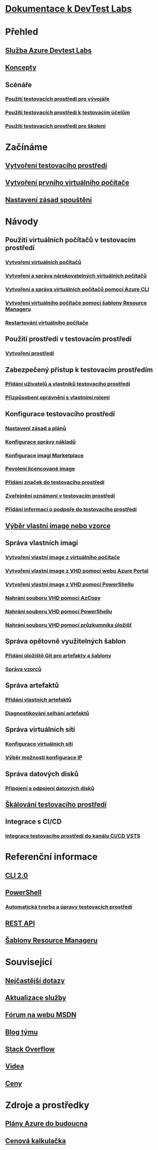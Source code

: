 # [Dokumentace k DevTest Labs](index.md)

# Přehled
## [Služba Azure Devtest Labs](devtest-lab-overview.md)
## [Koncepty](devtest-lab-concepts.md)
## Scénáře
### [Použití testovacích prostředí pro vývojáře](devtest-lab-developer-lab.md)
### [Použití testovacích prostředí k testovacím účelům](devtest-lab-test-env.md)
### [Použití testovacích prostředí pro školení](devtest-lab-training-lab.md)

# Začínáme
## [Vytvoření testovacího prostředí](devtest-lab-create-lab.md)
## [Vytvoření prvního virtuálního počítače](devtest-lab-create-first-vm.md)
## [Nastavení zásad spouštění](devtest-lab-get-started-with-lab-policies.md)

# Návody
## Použití virtuálních počítačů v testovacím prostředí
### [Vytvoření virtuálních počítačů](devtest-lab-add-vm.md)
### [Vytvoření a správa nárokovatelných virtuálních počítačů](devtest-lab-add-claimable-vm.md)
### [Vytvoření a správa virtuálních počítačů pomocí Azure CLI](devtest-lab-vmcli.md)
### [Vytvoření virtuálního počítače pomocí šablony Resource Manageru](devtest-lab-use-resource-manager-template.md)
### [Restartování virtuálního počítače](devtest-lab-restart-vm.md)

## Použití prostředí v testovacím prostředí
### [Vytvoření prostředí](devtest-lab-create-environment-from-arm.md)

## Zabezpečený přístup k testovacím prostředím
### [Přidání uživatelů a vlastníků testovacího prostředí](devtest-lab-add-devtest-user.md)
### [Přizpůsobení oprávnění s vlastními rolemi](devtest-lab-grant-user-permissions-to-specific-lab-policies.md)

## Konfigurace testovacího prostředí
### [Nastavení zásad a plánů ](devtest-lab-set-lab-policy.md)
### [Konfigurace správy nákladů](devtest-lab-configure-cost-management.md)
### [Konfigurace imagí Marketplace](devtest-lab-configure-marketplace-images.md)
### [Povolení licencované image](devtest-lab-enable-licensed-images.md)
### [Přidání značek do testovacího prostředí](devtest-lab-add-tag.md)
### [Zveřejnění oznámení v testovacím prostředí](devtest-lab-announcements.md)
### [Přidání informací o podpoře do testovacího prostředí](devtest-lab-internal-support-message.md)

## [Výběr vlastní image nebo vzorce](devtest-lab-comparing-vm-base-image-types.md)

## Správa vlastních imagí
### [Vytvoření vlastní image z virtuálního počítače](devtest-lab-create-custom-image-from-vm-using-portal.md)
### [Vytvoření vlastní image z VHD pomocí webu Azure Portal](devtest-lab-create-template.md)
### [Vytvoření vlastní image z VHD pomocí PowerShellu](devtest-lab-create-custom-image-from-vhd-using-powershell.md)
### [Nahrání souboru VHD pomocí AzCopy](devtest-lab-upload-vhd-using-azcopy.md)
### [Nahrání souboru VHD pomocí PowerShellu](devtest-lab-upload-vhd-using-powershell.md)
### [Nahrání souboru VHD pomocí průzkumníka úložišť](devtest-lab-upload-vhd-using-storage-explorer.md)

## Správa opětovně využitelných šablon
### [Přidání úložiště Git pro artefakty a šablony](devtest-lab-add-artifact-repo.md)
### [Správa vzorců](devtest-lab-manage-formulas.md)

## Správa artefaktů
### [Přidání vlastních artefaktů](devtest-lab-artifact-author.md)
### [Diagnostikování selhání artefaktů](devtest-lab-troubleshoot-artifact-failure.md)

## Správa virtuálních sítí
### [Konfigurace virtuálních sítí](devtest-lab-configure-vnet.md)
### [Výběr možnosti konfigurace IP](devtest-lab-shared-ip.md)

## Správa datových disků
### [Připojení a odpojení datových disků](devtest-lab-attach-detach-data-disk.md)

## [Škálování testovacího prostředí](devtest-lab-scale-lab.md)

## Integrace s CI/CD
### [Integrace testovacího prostředí do kanálu CI/CD VSTS](devtest-lab-integrate-ci-cd-vsts.md)

# Referenční informace
## [CLI 2.0](/cli/azure/lab)
## [PowerShell](/powershell/module/azurerm.devtestlabs/#devtest_labs)
### [Automatická tvorba a úpravy testovacích prostředí](devtest-lab-use-arm-and-powershell-for-lab-resources.md)
## [REST API](https://docs.microsoft.com/rest/api/dtl/)
## [Šablony Resource Manageru](https://github.com/Azure/azure-devtestlab/tree/master/Samples)


# Související
## [Nejčastější dotazy](devtest-lab-faq.md)
## [Aktualizace služby](https://azure.microsoft.com/updates/?product=devtest-lab)
## [Fórum na webu MSDN](https://social.msdn.microsoft.com/Forums/en-US/home?forum=AzureDevTestLabs)
## [Blog týmu](https://blogs.msdn.microsoft.com/devtestlab/)
## [Stack Overflow](http://stackoverflow.com/questions/tagged/azure-devtest-labs)
## [Videa](https://azure.microsoft.com/documentation/videos/index/?services=devtest-lab)
## [Ceny](https://azure.microsoft.com/pricing/details/devtest-lab/)


# Zdroje a prostředky
## [Plány Azure do budoucna](https://azure.microsoft.com/roadmap/?category=developer-tools)
## [ Cenová kalkulačka](https://azure.microsoft.com/pricing/calculator/)
